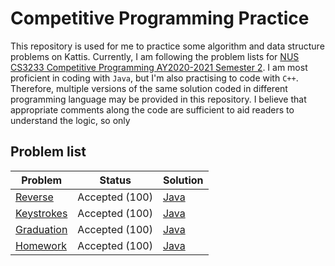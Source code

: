 # Competitive Programming Practice

This repository is used for me to practice some algorithm and data structure problems on Kattis. Currently, I am following the problem lists for [NUS CS3233 Competitive Programming AY2020-2021 Semester 2](https://nus.kattis.com/courses/CS3233/CS3233_S2_AY2021). I am most proficient in coding with `Java`, but I'm also practising to code with `C++`. Therefore, multiple versions of the same solution coded in different programming language may be provided in this repository. I believe that appropriate comments along the code are sufficient to aid readers to understand the logic, so only

## Problem list
| Problem                          | Status  | Solution                               |
| -------------------------------- | ------- | -------------------------------------- |
| [Reverse](./problems/ofugsnuid/) | Accepted (100)   | [Java](./problems/ofugsnuid/Main.java) |
| [Keystrokes](./problems/lyklagangriti) | Accepted (100) | [Java](./problems/lyklagangriti/Main.java)|
| [Graduation](./problems/skolavslutningen) | Accepted (100) | [Java](./probelems/skolavslutningen/Main.java)|
| [Homework](./problems/heimavinna) | Accepted (100) | [Java](./problems/heimavinna/Main.java)|